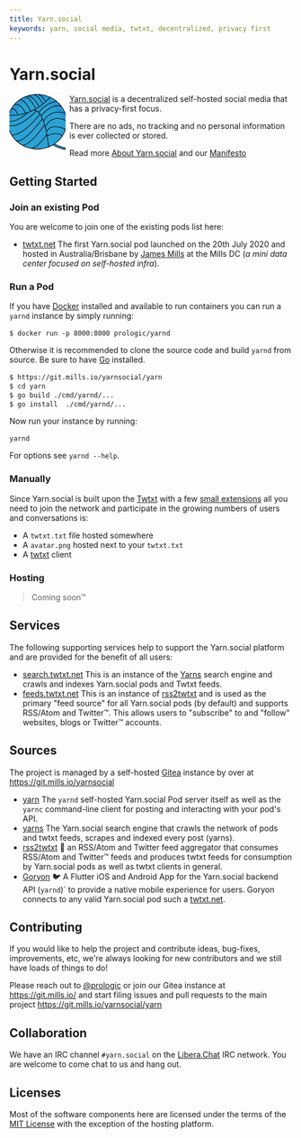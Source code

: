 ```yaml
---
title: Yarn.social
keywords: yarn, social media, twtxt, decentralized, privacy first
---
```


# Yarn.social

<img align="left" width="100" height="100" src="/logo.png" style="padding-right: 5pt" />

[Yarn.social](https://yarn.social) is a decentralized self-hosted social media
that has a privacy-first focus.

There are no ads, no tracking and no personal information is ever collected or stored.

Read more [About Yarn.social](/about.html) and our [Manifesto](/manifesto.html)

## Getting Started

### Join an existing Pod

You are welcome to join one of the existing pods list here:

- [twtxt.net](https://twtxt.net)
  The first Yarn.social pod launched on the 20th July 2020 and hosted in
  Australia/Brisbane by [James Mills](https://prologic.shortcircuit.net.au)
  at the Mills DC (_a mini data center focused on self-hosted infra_).

### Run a Pod

If you have [Docker](https://www.docker.com) installed and available to run
containers you can run a `yarnd` instance by simply running:

```#!sh
$ docker run -p 8000:8000 prologic/yarnd
```

Otherwise it is recommended to clone the source code and build `yarnd`
from source. Be sure to have [Go](https://golang.org) installed.

```#!sh
$ https://git.mills.io/yarnsocial/yarn
$ cd yarn
$ go build ./cmd/yarnd/...
$ go install  ./cmd/yarnd/...
```

Now run your instance by running:

```#!sh
yarnd
```

For options see `yarnd --help`.

### Manually

Since Yarn.social is built upon the [Twtxt](https://twtxt.readthedocs.org) with
a few [small extensions](https://dev.twtxt.net) all you need to join the network
and participate in the growing numbers of users and conversations is:

- A `twtxt.txt` file hosted somewhere
- A `avatar.png` hosted next to your `twtxt.txt`
- A [twtxt](https://twtxt.readthedocs.org) client

### Hosting

> Coming soon™

## Services

The following supporting services help to support the Yarn.social platform and
are provided for the benefit of all users:

- [search.twtxt.net](https://search.twtxt.net)
  This is an instance of the [Yarns](//git.mills.io/yarnsocial/yarn)
  search engine and crawls and indexes Yarn.social pods and Twtxt feeds.
- [feeds.twtxt.net](https://feeds.twtxt.net)
  This is an instance of [rss2twtxt](//git.mills.io/yarnsocial/rss2twtxt)
  and is used as the primary "feed source" for all Yarn.social pods (by default)
  and supports RSS/Atom and Twitter™. This allows users to "subscribe" to and
  "follow" websites, blogs or Twitter™ accounts.

## Sources

The project is managed by a self-hosted [Gitea](https://gitea.io) instance by
over at https://git.mills.io/yarnsocial

- [yarn](https://git.mills.io/yarnsocial/yarn)
  The `yarnd` self-hosted Yarn.social Pod server itself
  as well as the `yarnc` command-line client for posting
  and interacting with your pod's API.
- [yarns](https://git.mills.io/yarnsocial/yarns)
  The Yarn.social search engine that crawls the network of
  pods and twtxt feeds, scrapes and indexed every post (yarns).
- [rss2twtxt](https://git.mills.io/yarnsocial/rss2twtxt)
  📜 an RSS/Atom and Twitter feed aggregator that consumes RSS/Atom and Twitter™
  feeds and produces twtxt feeds for consumption by Yarn.social pods as well as
  twtxt clients in general.
- [Goryon](https://git.mills.io/yarnsocial/goryon)
  🐦 A Flutter iOS and Android App for the Yarn.social backend API
  (`yarnd`)` to provide a native mobile experience for users. Goryon connects
  to any valid Yarn.social pod such a [twtxt.net](https://twtxt.net).

## Contributing

If you would like to help the project and contribute ideas, bug-fixes,
improvements, etc, we're always looking for new contributors and we still
have loads of things to do!

Please reach out to [@prologic](https://twtxt.net/user/prologic) or join our
Gitea instance at https://git.mills.io/ and start filing issues and pull requests
to the main project https://git.mills.io/yarnsocial/yarn

## Collaboration

We have an IRC channel `#yarn.social` on the [Libera.Chat](https://libera.chat/)
IRC network. You are welcome to come chat to us and hang out.

## Licenses

Most of the software components here are licensed under the terms of the
[MIT License](https://opensource.org/licenses/MIT) with the exception of the
hosting platform.
